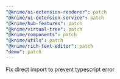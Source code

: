 ```yaml
---
"@knime/ui-extension-renderer": patch
"@knime/ui-extension-service": patch
"@knime/hub-features": patch
"@knime/virtual-tree": patch
"@knime/components": patch
"@knime/utils": patch
"@knime/rich-text-editor": patch
"demo": patch
---
```


Fix direct import to prevent typescript error
